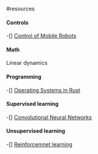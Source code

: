 #resources

#### Controls
-[] [Control of Mobile Robots](https://www.coursera.org/learn/mobile-robot?)

#### Math
Linear dynamics 

#### Programming
-[] [Operating Systems in Rust](https://github.com/dddrrreee/cs140e-20win/)

#### Supervised learning
-[] [Convolutional Neural Networks](https://www.coursera.org/learn/convolutional-neural-networks?specialization=deep-learning)

#### Unsupervised learning
-[] [Reinforcemnet learning](https://youtu.be/Nd1-UUMVfz4)
